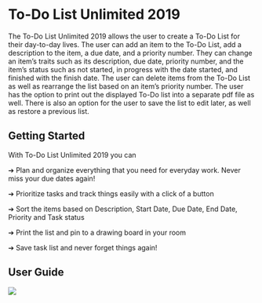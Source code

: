 # To-Do List Unlimited 2019

The  To-Do  List  Unlimited  2019  allows  the  user  to  create  a  To-Do  List  for  their  day-to-day lives. The user can add an item to the To-Do List, add a description to the item, a due date, and a priority number. They can change an item’s traits such as its description, due date, priority number, and the item’s status such as not started, in progress with the date started, and finished with the finish date. The user can delete items from the To-Do List as well as rearrange the list based on an item’s priority number. The  user  has  the  option  to  print  out  the  displayed  To-Do  list  into  a  separate  pdf  file  as  well. There is also an option for the user to save the list to edit later, as well as restore a previous list.

## Getting Started
With To-Do List Unlimited 2019 you can

➔ Plan and organize everything that you need for everyday work. Never miss your due
dates again!

➔ Prioritize tasks and track things easily with a click of a button

➔ Sort the items based on Description, Start Date, Due Date, End Date, Priority and Task status

➔ Print the list and pin to a drawing board in your room

➔ Save task list and never forget things again!

## User Guide

![](https://github.com/SandeepNadella/To-Do-List-Unlimited/blob/master/To-Do-List-Unlimited.jpg)
